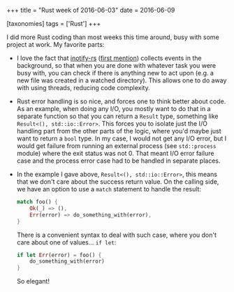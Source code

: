 +++
title = "Rust week of 2016-06-03"
date = 2016-06-09

[taxonomies]
tags = ['Rust']
+++

I did more Rust coding than most weeks this time around, busy with some
project at work. My favorite parts:

- I love the fact that [inotify-rs] ([first mention]) collects events
  in the background, so that when you are done with whatever task you
  were busy with, you can check if there is anything new to act upon
  (e.g. a new file was created in a watched directory). This allows
  one to do away with using threads, reducing code complexity.
- Rust error handling is so nice, and forces one to think better about
  code. As an example, when doing any I/O, you mostly want to do
  that in a separate function so that you can return a `Result` type,
  something like `Result<(), std::io::Error>`. This forces you to
  isolate just the I/O handling part from the other parts of the
  logic, where you'd maybe just want to return a `bool` type. In
  my case, I would not get any I/O error, but I would get failure from
  running an external process (see `std::process` module) where the
  exit status was not 0. That meant I/O error failure case and the
  process error case had to be handled in separate places.
- In the example I gave above, `Result<(), std::io::Error>`, this
  means that we don't care about the success return value. On the
  calling side, we have an option to use a `match` statement to handle
  the result:


  ```rust
  match foo() {
      Ok(_) => (),
      Err(error) => do_something_with(error),
  }
  ```

  There is a convenient syntax to deal with such case, where you
  don't care about one of values... `if let`:

  ```rust
  if let Err(error) = foo() {
      do_something_with(error)
  }
  ```

  So elegant!


[inotify-rs]: https://github.com/hannobraun/inotify-rs
[first mention]: @/rust-week-of-2015-07-31.md
